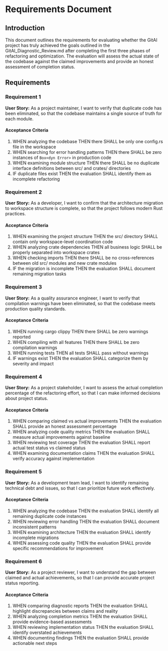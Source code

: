 # Requirements Document

## Introduction

This document outlines the requirements for evaluating whether the GitAI project has truly achieved the goals outlined in the GitAI_Diagnostic_Review.md after completing the first three phases of refactoring and optimization. The evaluation will assess the actual state of the codebase against the claimed improvements and provide an honest assessment of completion status.

## Requirements

### Requirement 1

**User Story:** As a project maintainer, I want to verify that duplicate code has been eliminated, so that the codebase maintains a single source of truth for each module.

#### Acceptance Criteria

1. WHEN analyzing the codebase THEN there SHALL be only one config.rs file in the workspace
2. WHEN searching for error handling patterns THEN there SHALL be zero instances of `Box<dyn Error>` in production code
3. WHEN examining module structure THEN there SHALL be no duplicate interface definitions between src/ and crates/ directories
4. IF duplicate files exist THEN the evaluation SHALL identify them as incomplete refactoring

### Requirement 2

**User Story:** As a developer, I want to confirm that the architecture migration to workspace structure is complete, so that the project follows modern Rust practices.

#### Acceptance Criteria

1. WHEN examining the project structure THEN the src/ directory SHALL contain only workspace-level coordination code
2. WHEN analyzing crate dependencies THEN all business logic SHALL be properly separated into workspace crates
3. WHEN checking imports THEN there SHALL be no cross-references between old src/ modules and new crate modules
4. IF the migration is incomplete THEN the evaluation SHALL document remaining migration tasks

### Requirement 3

**User Story:** As a quality assurance engineer, I want to verify that compilation warnings have been eliminated, so that the codebase meets production quality standards.

#### Acceptance Criteria

1. WHEN running cargo clippy THEN there SHALL be zero warnings reported
2. WHEN compiling with all features THEN there SHALL be zero compilation warnings
3. WHEN running tests THEN all tests SHALL pass without warnings
4. IF warnings exist THEN the evaluation SHALL categorize them by severity and impact

### Requirement 4

**User Story:** As a project stakeholder, I want to assess the actual completion percentage of the refactoring effort, so that I can make informed decisions about project status.

#### Acceptance Criteria

1. WHEN comparing claimed vs actual improvements THEN the evaluation SHALL provide an honest assessment percentage
2. WHEN analyzing code quality metrics THEN the evaluation SHALL measure actual improvements against baseline
3. WHEN reviewing test coverage THEN the evaluation SHALL report actual test status vs claimed status
4. WHEN examining documentation claims THEN the evaluation SHALL verify accuracy against implementation

### Requirement 5

**User Story:** As a development team lead, I want to identify remaining technical debt and issues, so that I can prioritize future work effectively.

#### Acceptance Criteria

1. WHEN analyzing the codebase THEN the evaluation SHALL identify all remaining duplicate code instances
2. WHEN reviewing error handling THEN the evaluation SHALL document inconsistent patterns
3. WHEN examining architecture THEN the evaluation SHALL identify incomplete migrations
4. WHEN assessing code quality THEN the evaluation SHALL provide specific recommendations for improvement

### Requirement 6

**User Story:** As a project reviewer, I want to understand the gap between claimed and actual achievements, so that I can provide accurate project status reporting.

#### Acceptance Criteria

1. WHEN comparing diagnostic reports THEN the evaluation SHALL highlight discrepancies between claims and reality
2. WHEN analyzing completion metrics THEN the evaluation SHALL provide evidence-based assessments
3. WHEN reviewing implementation status THEN the evaluation SHALL identify overstated achievements
4. WHEN documenting findings THEN the evaluation SHALL provide actionable next steps